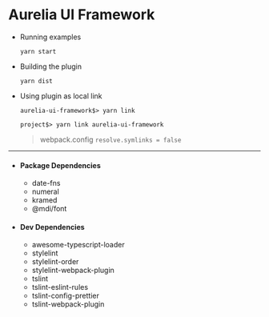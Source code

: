 # Aurelia UI Framework


* Running examples

  `yarn start`

* Building the plugin

  `yarn dist`

* Using plugin as local link

  `aurelia-ui-framework$> yarn link`

  `project$> yarn link aurelia-ui-framework`

  > webpack.config `resolve.symlinks = false`

---

- #### Package Dependencies
  - date-fns
  - numeral
  - kramed
  - @mdi/font


- #### Dev Dependencies
  - awesome-typescript-loader
  - stylelint
  - stylelint-order 
  - stylelint-webpack-plugin 
  - tslint
  - tslint-eslint-rules
  - tslint-config-prettier
  - tslint-webpack-plugin 
